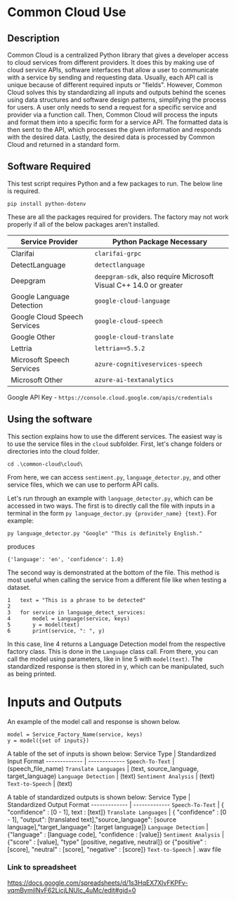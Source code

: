 # Common Cloud Use

## Description
Common Cloud is a centralized Python library that gives a developer access to cloud services from different providers. It does this by making use of cloud service APIs, software interfaces that allow a user to communicate with a service by sending and requesting data. 
Usually, each API call is unique because of different required inputs or "fields". However, Common Cloud solves this by standardizing all inputs and outputs behind the scenes using data structures and software design patterns, simplifying the process for users. A user only needs to send a request for a specific service and provider via a function call. Then, Common Cloud will process the inputs and format them into a specific form for a service API. The formatted data is then sent to the API, which processes the given information and responds with the desired data. Lastly, the desired data is processed by Common Cloud and returned in a standard form.

## Software Required
This test script requires Python and a few packages to run. The below line is required.

```pip install python-dotenv```

These are all the packages required for providers. The factory may not work properly if all of the below packages aren't installed.

Service Provider | Python Package Necessary
------------- | -------------
Clarifai  | `clarifai-grpc `
DetectLanguage | `detectlanguage`
Deepgram | `deepgram-sdk`, also require Microsoft Visual C++ 14.0 or greater
Google Language Detection | `google-cloud-language`
Google Cloud Speech Services| `google-cloud-speech`
Google Other | `google-cloud-translate`
Lettria | `lettria==5.5.2`
Microsoft Speech Services | `azure-cognitiveservices-speech`
Microsoft Other | `azure-ai-textanalytics`

Google API Key - `https://console.cloud.google.com/apis/credentials`


## Using the software
This section explains how to use the different services. The easiest way is to use the service files in the `cloud` subfolder. First, let's change folders or directories into the cloud folder.

```cd .\common-cloud\cloud\```

From here, we can access `sentiment.py`, `language_detector.py`, and other service files, which we can use to perform API calls.


Let's run through an example with `language_detector.py`, which can be accessed in two ways. The first is to directly call the file with inputs in a terminal in the form `py language_dector.py {provider_name} {text}`. For example:

```py language_detector.py "Google" "This is definitely English."```

produces

`{'language': 'en', 'confidence': 1.0}`

The second way is demonstrated at the bottom of the file. This method is most useful when calling the service from a different file like when testing a dataset. 
``` 
1   text = "This is a phrase to be detected"
2
3   for service in language_detect_services:
4       model = Language(service, keys)
5       y = model(text)
6       print(service, ": ", y)
```
In this case, line 4 returns a Language Detection model from the respective factory class. This is done in the `Language` class call. From there, you can call the model using parameters, like in line 5 with `model(text)`. The standardized response is then stored in y, which can be manipulated, such as being printed.



# Inputs and Outputs

An example of the model call and response is shown below.
```
model = Service_Factory_Name(service, keys)
y = model({set of inputs})
```
A table of the set of inputs is shown below:
Service Type | Standardized Input Format
------------- | -------------
`Speech-To-Text`  | (speech_file_name)
`Translate Languages` | (text, source_language, target_language)
`Language Detection` | (text)
`Sentiment Analysis` | (text)
`Text-to-Speech` | (text)

A table of standardized outputs is shown below:
Service Type | Standardized Output Format
------------- | -------------
`Speech-To-Text`  | { "confidence" : [0 - 1], text : [text]}
`Translate Languages` | { "confidence" : [0 - 1], "output": [translated text],"source_language": [source language],"target_language": [target language]}
`Language Detection` | {"language" : [language code], "confidence : [value]}
`Sentiment Analysis` | {"score" : [value], "type" [positive, negative, neutral]} or {"positive" : [score], "neutral" : [score], "negative" : [score]}
`Text-to-Speech` | .wav file


### Link to spreadsheet
https://docs.google.com/spreadsheets/d/1s3HqEX7XlvFKPFv-vqmBvmiINvF62LicjLNUlc_4uMc/edit#gid=0
